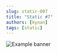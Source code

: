 ```yaml
---
slug: static-007
title: "Static #7"
authors: [kynan]
tags: [static]
---
```


![Example banner](/img/stories/static/007.png)
